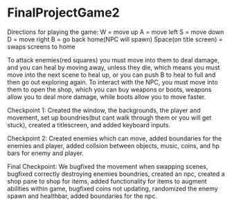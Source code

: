# FinalProjectGame2
Directions for playing the game:
W = move up
A = move left
S = move down
D = move right
B = go back home(NPC will spawn)
Space(on title screen) = swaps screens to home

To attack enemies(red squares) you must move into them to deal damage, and you can heal by moving away, unless they die, which means you must move into the next scene to heal up, or you can push B to heal to full and then go out exploring again. 
To interact with the NPC, you must move into them to open the shop, which you can buy weapons or boots, weapons allow you to deal more damage, while boots allow you to move faster. 

Checkpoint 1: Created the window, the backgrounds, the player and movement, set up boundries(but cant walk through them or you will get stuck), created a titlescreen, and added keyboard inputs.

Checkpoint 2: Created enemies which can move, added boundaries for the enemies and player, added collsion between objects, music, coins, and hp bars for enemy and player.

Final Checkpoint: We bugfixed the movement when swapping scenes, bugfixed correctly destroying enemies boundries, created an npc, created a shop pane to shop for items, added functionality for items to augment abilities within game, bugfixed coins not updating, randomized the enemy spawn and healthbar, added boundaries for the npc.
